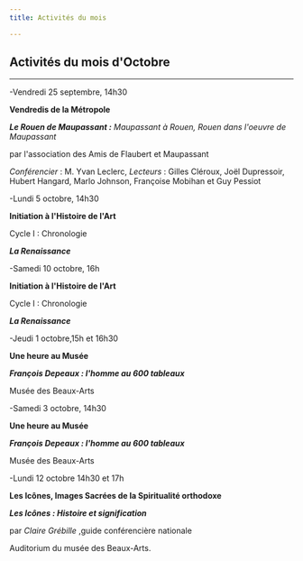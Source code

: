 ```yaml
---
title: Activités du mois

---
```

## Activités du mois d'Octobre

***

\-Vendredi 25 septembre, 14h30  

**Vendredis de la Métropole**   

**_Le Rouen de Maupassant :_** _Maupassant à Rouen, Rouen dans l'oeuvre de Maupassant_   

par l'association des Amis de Flaubert et Maupassant  

_Conférencier_ : M. Yvan Leclerc, _Lecteurs_ : Gilles Cléroux, Joël Dupressoir, Hubert Hangard, Marlo Johnson, Françoise Mobihan et Guy Pessiot  

\-Lundi 5 octobre, 14h30   

**Initiation à l'Histoire de l'Art**  

Cycle I : Chronologie  

**_La Renaissance_**  

\-Samedi 10 octobre, 16h  

**Initiation à l'Histoire de l'Art**  

Cycle I : Chronologie  

**_La Renaissance_**    

\-Jeudi 1 octobre,15h et 16h30  

**Une heure au Musée**

**_François Depeaux : l'homme au 600 tableaux_**  

Musée des Beaux-Arts

\-Samedi 3 octobre, 14h30  

**Une heure au Musée**

**_François Depeaux : l'homme au 600 tableaux_**  

Musée des Beaux-Arts  

\-Lundi 12 octobre 14h30 et 17h  

**Les Icônes, Images Sacrées de la Spiritualité orthodoxe**  

**_Les Icônes : Histoire et signification_**  

par _Claire Grébille_ ,guide conférencière nationale  

Auditorium du musée des Beaux-Arts.